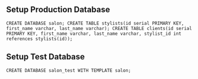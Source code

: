 ## Setup Production Database

`CREATE DATABASE salon;
CREATE TABLE stylists(id serial PRIMARY KEY, first_name varchar, last_name varchar);
CREATE TABLE clients(id serial PRIMARY KEY, first_name varchar, last_name varchar, stylist_id int references stylists(id));`

## Setup Test Database

`CREATE DATABASE salon_test WITH TEMPLATE salon;`
